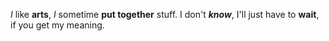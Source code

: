 _I_ like **arts**, _I_ sometime **put together** stuff. I don't _**know**_, I'll just have to **wait**, if you get my meaning.
